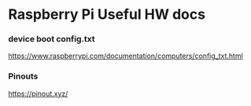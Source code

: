 # Raspberry Pi Useful HW docs

### device boot config.txt
https://www.raspberrypi.com/documentation/computers/config_txt.html

### Pinouts
https://pinout.xyz/